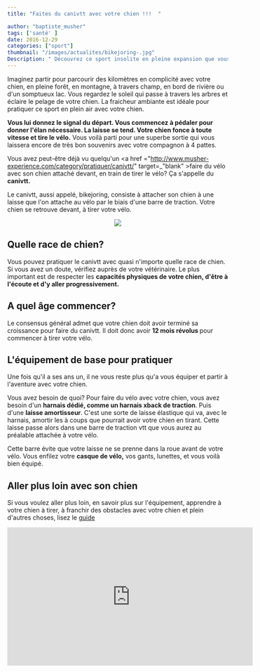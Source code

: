 ```yaml
---
title: "Faites du canivtt avec votre chien !!!  "

author: "baptiste_musher"
tags: ['santé' ]
date: 2016-12-29
categories: ["sport"]
thumbnail: "/images/actualites/bikejoring-.jpg"
Description: " Découvrez ce sport insolite en pleine expansion que vous pouvez vous aussi pratiquer avec votre chien!   "
---
```


 Imaginez partir pour parcourir des kilomètres en complicité avec votre chien, en pleine forêt, en montagne, à travers champ, en bord de rivière ou d'un somptueux lac. Vous regardez le soleil qui passe à travers les arbres et éclaire le pelage de votre chien. La fraicheur ambiante est idéale pour pratiquer ce sport en plein air avec votre chien.

  <b>Vous lui donnez le signal du départ. Vous commencez à pédaler pour donner l'élan nécessaire. La laisse se tend. Votre chien fonce à toute vitesse et tire le vélo.</b>  Vous voilà parti pour une superbe sortie qui vous laissera encore de très bon souvenirs avec votre compagnon à 4 pattes.

Vous avez peut-être déjà vu quelqu'un <a href ="http://www.musher-experience.com/category/pratiquer/canivtt/" target=_"blank" >faire du vélo avec son chien </a> attaché devant, en train de tirer le vélo? Ça s'appelle du <b>canivtt.</b>

Le canivtt, aussi appelé, bikejoring, consiste à attacher son chien à une laisse que l'on attache au vélo par le biais d'une barre de traction. Votre chien se retrouve devant, à tirer votre vélo.



<p align="center"><img src="/images/actualites/canivet.jpg"class="img-responsive"></p>




## Quelle race de chien? ##

Vous pouvez pratiquer le canivtt avec quasi n'importe quelle race de chien. Si vous avez un doute, vérifiez auprès de votre vétérinaire. Le plus important est de respecter les <b> capacités physiques de votre chien, d'être à l'écoute et d'y aller progressivement.</b>



## A quel âge commencer? ##
Le consensus général admet que votre chien doit avoir terminé sa croissance pour faire du canivtt. Il doit donc avoir <b>12 mois révolus </b> pour commencer à tirer votre vélo.

## L'équipement de base pour pratiquer ##
Une fois qu'il a ses ans un, il ne vous reste plus qu'a vous équiper et partir à l'aventure avec votre chien.

Vous avez besoin de quoi? Pour faire du vélo avec votre chien, vous avez besoin d'un <b>harnais dédié, comme un harnais xback de traction</b>. Puis d'une <b>laisse amortisseur</b>. C'est une sorte de laisse élastique qui va, avec le harnais, amortir les à coups que pourrait avoir votre chien en tirant. Cette laisse passe alors dans une barre de traction vtt que vous aurez au préalable attachée à votre vélo.

Cette barre évite que votre laisse ne se prenne dans la roue avant de votre vélo. Vous enfilez votre <b>casque de vélo,</b> vos gants, lunettes, et vous voilà bien équipé.

## Aller plus loin avec son chien ##


Si vous voulez aller plus loin, en savoir plus sur l'équipement, apprendre à votre chien à tirer, à franchir des obstacles avec votre chien et plein d'autres choses, lisez le <a href="http://www.musher-experience.com/faire-velo-chien-debuter-canivtt/" target="_blank"> guide </a>

<iframe width="560" height="315" src="https://www.youtube.com/embed/DXzmRSMCgYc" frameborder="0" allowfullscreen></iframe>

